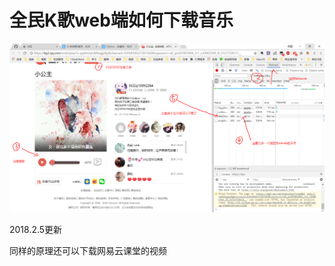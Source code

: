 # 全民K歌web端如何下载音乐

![](https://github.com/Anthem9/everyday/raw/master/image/Snipaste_2018-02-03_08-56-02.png)

2018.2.5更新

同样的原理还可以下载网易云课堂的视频
